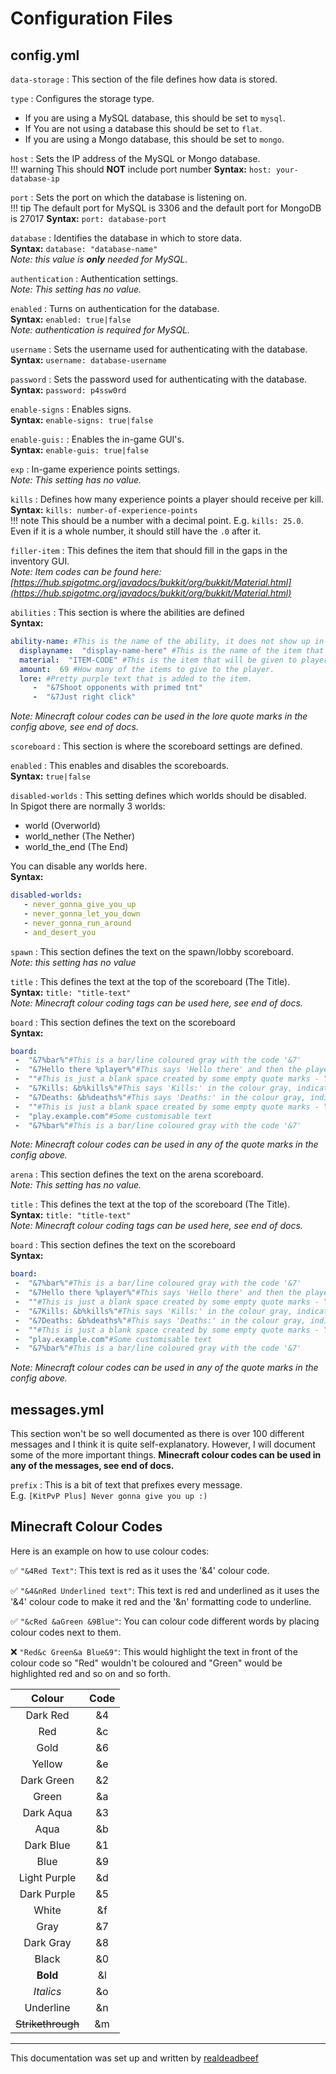 #  Configuration Files
## config.yml

`data-storage`
: This section of the file defines how data is stored.

`type`
: Configures the storage type.

- If you are using a MySQL database, this should be set to `mysql`.
- If You are not using a database this should be set to `flat`.
- If you are using a Mongo database, this should be set to `mongo`.

`host`
: Sets the IP address of the MySQL or Mongo database.  
!!! warning
    This should **NOT** include port number
**Syntax:** `host: your-database-ip`  

`port`
: Sets the port on which the database is listening on.  
!!! tip
    The default port for MySQL is 3306 and the default
    port for MongoDB is 27017
**Syntax:** `port: database-port`

`database`
: Identifies the database in which to store data.  
**Syntax:** `database: "database-name"`  
*Note: this value is **only** needed for MySQL.*

`authentication`
: Authentication settings.  
*Note: This setting has no value.*

`enabled`
: Turns on authentication for the database.  
**Syntax:** `enabled: true|false`  
*Note: authentication is required for MySQL.*

`username`
: Sets the username used for authenticating with the database.  
**Syntax:** `username: database-username`

`password`
: Sets the password used for authenticating with the database.  
**Syntax:** `password: p4ssw0rd`

`enable-signs`
: Enables signs.  
**Syntax:** `enable-signs: true|false`

`enable-guis:`
: Enables the in-game GUI's.  
**Syntax:** `enable-guis: true|false`

`exp`
: In-game experience points settings.  
*Note: This setting has no value.*

`kills`
: Defines how many experience points a player should receive per kill.  
**Syntax:** `kills: number-of-experience-points`  
!!! note
    This should be a number with a decimal point. E.g. `kills: 25.0`. Even if it is a whole number, it should still have the `.0` after it.

`filler-item`
: This defines the item that should fill in the gaps in the inventory GUI.  
*Note: Item codes can be found here: [https://hub.spigotmc.org/javadocs/bukkit/org/bukkit/Material.html](https://hub.spigotmc.org/javadocs/bukkit/org/bukkit/Material.html)*

`abilities`
: This section is where the abilities are defined  
**Syntax:**
```yaml
ability-name: #This is the name of the ability, it does not show up in-game.
  displayname:  "display-name-here" #This is the name of the item that will give the ability.
  material:  "ITEM-CODE" #This is the item that will be given to player, item codes can be found here: https://hub.spigotmc.org/javadocs/bukkit/org/bukkit/Material.html
  amount:  69 #How many of the items to give to the player.
  lore: #Pretty purple text that is added to the item.
     -  "&7Shoot opponents with primed tnt"
     -  "&7Just right click"
```
*Note: Minecraft colour codes can be used in the lore quote marks in the config above, see end of docs.*

`scoreboard`
: This section is where the scoreboard settings are defined.

`enabled`
: This enables and disables the scoreboards.  
**Syntax:** `true|false`

`disabled-worlds`
: This setting defines which worlds should be disabled.  
In Spigot there are normally 3 worlds:

- world (Overworld)
- world_nether (The Nether)
- world_the_end (The End)

You can disable any worlds here.  
**Syntax:** 
```yml
disabled-worlds:
   - never_gonna_give_you_up
   - never_gonna_let_you_down
   - never_gonna_run_around
   - and_desert_you
```
`spawn`
: This section defines the text on the spawn/lobby scoreboard.  
*Note: this setting has no value*

`title`
: This defines the text at the top of the scoreboard (The Title).  
**Syntax:** `title: "title-text"`  
*Note: Minecraft colour coding tags can be used here, see end of docs.*

`board`
: This section defines the text on the scoreboard  
**Syntax:**
```yaml
board:
 -  "&7%bar%"#This is a bar/line coloured gray with the code '&7'
 -  "&7Hello there %player%"#This says 'Hello there' and then the players username, defined by '%player%' in the colour gray, indicated by '&7'.
 -  ""#This is just a blank space created by some empty quote marks - You could put some text in here.
 -  "&7Kills: &b%kills%"#This says 'Kills:' in the colour gray, indicated by the colour code '&7' followed by the number of kills, indicated by '%kills%' in the colour aqua, indicated by '&b'.
 -  "&7Deaths: &b%deaths%"#This says 'Deaths:' in the colour gray, indicated by the colour code '&7' followed by the number of deaths, indicated by '%deaths%' in the colour aqua, indicated by '&b'.
 -  ""#This is just a blank space created by some empty quote marks - You could put some text in here.
 -  "play.example.com"#Some customisable text
 -  "&7%bar%"#This is a bar/line coloured gray with the code '&7'
```
*Note: Minecraft colour codes can be used in any of the quote marks in the config above.*

`arena`
: This section defines the text on the arena scoreboard.  
*Note: This setting has no value.*

`title`
: This defines the text at the top of the scoreboard (The Title).  
**Syntax:** `title: "title-text"`  
*Note: Minecraft colour coding tags can be used here, see end of docs.*

`board`
: This section defines the text on the scoreboard  
**Syntax:**
```yaml
board:
 -  "&7%bar%"#This is a bar/line coloured gray with the code '&7'
 -  "&7Hello there %player%"#This says 'Hello there' and then the players username, defined by '%player%' in the colour gray, indicated by '&7'.
 -  ""#This is just a blank space created by some empty quote marks - You could put some text in here.
 -  "&7Kills: &b%kills%"#This says 'Kills:' in the colour gray, indicated by the colour code '&7' followed by the number of kills, indicated by '%kills%' in the colour aqua, indicated by '&b'.
 -  "&7Deaths: &b%deaths%"#This says 'Deaths:' in the colour gray, indicated by the colour code '&7' followed by the number of deaths, indicated by '%deaths%' in the colour aqua, indicated by '&b'.
 -  ""#This is just a blank space created by some empty quote marks - You could put some text in here.
 -  "play.example.com"#Some customisable text
 -  "&7%bar%"#This is a bar/line coloured gray with the code '&7'
```
*Note: Minecraft colour codes can be used in any of the quote marks in the config above.*

## messages.yml

This section won't be so well documented as there is over 100 different messages and I think it is quite self-explanatory. However, I will document some of the more important things.
**Minecraft colour codes can be used in any of the messages, see end of docs.**

`prefix`
: This is a bit of text that prefixes every message.  
E.g. `[KitPvP Plus] Never gonna give you up :)`

## Minecraft Colour Codes
Here is an example on how to use colour codes:

:white_check_mark: `"&4Red Text"`: This text is red as it uses the '&4' colour code.

:white_check_mark: `"&4&nRed Underlined text"`: This text is red and underlined as it uses the '&4' colour code to make it red and the '&n' formatting code to underline.

:white_check_mark: `"&cRed &aGreen &9Blue"`: You can colour code different words by placing colour codes next to them.

:x: `"Red&c Green&a Blue&9"`: This would highlight the text in front of the colour code so "Red" wouldn't be coloured and "Green" would be highlighted red and so on and so forth.

| Colour | Code |
|:--:|:--:|
| Dark Red | &4 |
| Red | &c |
| Gold | &6 |
| Yellow | &e |
| Dark Green | &2 |
| Green | &a |
| Dark Aqua | &3 |
| Aqua | &b |
| Dark Blue | &1 |
| Blue | &9 |
| Light Purple | &d |
| Dark Purple | &5 |
| White | &f |
| Gray | &7 |
| Dark Gray | &8 |
| Black | &0 |
| **Bold** | &l |
| *Italics* | &o |
| Underline | &n |
| ~~Strikethrough~~ | &m |

---
This documentation was set up and written by [realdeadbeef](https://github.com/realdeadbeef)